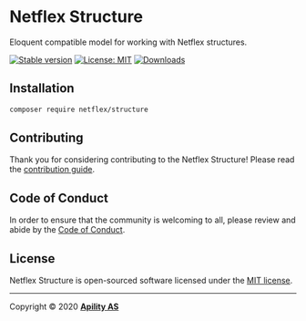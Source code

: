 # Netflex Structure

Eloquent compatible model for working with Netflex structures.

<a href="https://packagist.org/packages/netflex/structure"><img src="https://img.shields.io/packagist/v/netflex/structure?label=stable" alt="Stable version"></a>
<a href="https://opensource.org/licenses/MIT"><img src="https://img.shields.io/github/license/netflex-sdk/structure.svg" alt="License: MIT"></a>
<a href="https://packagist.org/packages/netflex/structure/stats"><img src="https://img.shields.io/packagist/dm/netflex/structure" alt="Downloads"></a>

## Installation

```bash
composer require netflex/structure
```

## Contributing

Thank you for considering contributing to the Netflex Structure! Please read the [contribution guide](CONTRIBUTING.md).

## Code of Conduct

In order to ensure that the community is welcoming to all, please review and abide by the [Code of Conduct](CODE_OF_CONDUCT.md).

## License

Netflex Structure is open-sourced software licensed under the [MIT license](LICENSE.md).

<hr>

Copyright &copy; 2020 **[Apility AS](https://apility.no)**
